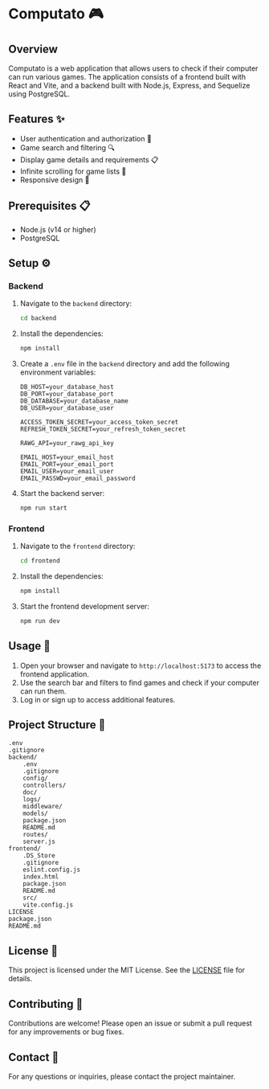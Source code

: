 # Computato 🎮

## Overview

Computato is a web application that allows users to check if their computer can run various games. The application consists of a frontend built with React and Vite, and a backend built with Node.js, Express, and Sequelize using PostgreSQL.

## Features ✨

- User authentication and authorization 🔐
- Game search and filtering 🔍
- Display game details and requirements 📋
- Infinite scrolling for game lists 🔄
- Responsive design 📱

## Prerequisites 📋

- Node.js (v14 or higher)
- PostgreSQL

## Setup ⚙️

### Backend

1. Navigate to the `backend` directory:
    ```sh
    cd backend
    ```

2. Install the dependencies:
    ```sh
    npm install
    ```

3. Create a `.env` file in the `backend` directory and add the following environment variables:
    ```env
    DB_HOST=your_database_host
    DB_PORT=your_database_port
    DB_DATABASE=your_database_name
    DB_USER=your_database_user

    ACCESS_TOKEN_SECRET=your_access_token_secret
    REFRESH_TOKEN_SECRET=your_refresh_token_secret

    RAWG_API=your_rawg_api_key

    EMAIL_HOST=your_email_host
    EMAIL_PORT=your_email_port
    EMAIL_USER=your_email_user
    EMAIL_PASSWD=your_email_password
    ```

4. Start the backend server:
    ```sh
    npm run start
    ```

### Frontend

1. Navigate to the `frontend` directory:
    ```sh
    cd frontend
    ```

2. Install the dependencies:
    ```sh
    npm install
    ```

3. Start the frontend development server:
    ```sh
    npm run dev
    ```

## Usage 🚀

1. Open your browser and navigate to `http://localhost:5173` to access the frontend application.
2. Use the search bar and filters to find games and check if your computer can run them.
3. Log in or sign up to access additional features.

## Project Structure 📂

```
.env
.gitignore
backend/
    .env
    .gitignore
    config/
    controllers/
    doc/
    logs/
    middleware/
    models/
    package.json
    README.md
    routes/
    server.js
frontend/
    .DS_Store
    .gitignore
    eslint.config.js
    index.html
    package.json
    README.md
    src/
    vite.config.js
LICENSE
package.json
README.md
```

## License 📜

This project is licensed under the MIT License. See the [LICENSE](LICENSE) file for details.

## Contributing 🤝

Contributions are welcome! Please open an issue or submit a pull request for any improvements or bug fixes.

## Contact 📧

For any questions or inquiries, please contact the project maintainer.
